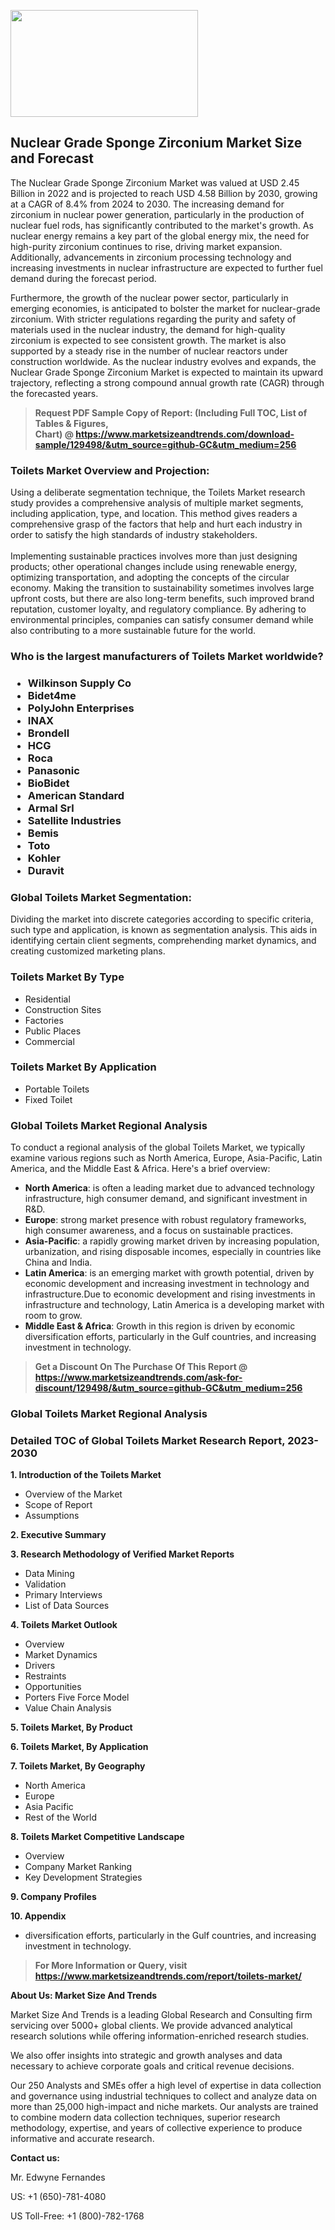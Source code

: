 <p><img class="alignnone size-medium wp-image-20088" src="https://ffe5etoiles.com/wp-content/uploads/2024/12/MST1-300x171.png" alt="" width="300" height="171" /></p><h2>Nuclear Grade Sponge Zirconium Market Size and Forecast</h2><p>The Nuclear Grade Sponge Zirconium Market was valued at USD 2.45 Billion in 2022 and is projected to reach USD 4.58 Billion by 2030, growing at a CAGR of 8.4% from 2024 to 2030. The increasing demand for zirconium in nuclear power generation, particularly in the production of nuclear fuel rods, has significantly contributed to the market's growth. As nuclear energy remains a key part of the global energy mix, the need for high-purity zirconium continues to rise, driving market expansion. Additionally, advancements in zirconium processing technology and increasing investments in nuclear infrastructure are expected to further fuel demand during the forecast period.</p><p>Furthermore, the growth of the nuclear power sector, particularly in emerging economies, is anticipated to bolster the market for nuclear-grade zirconium. With stricter regulations regarding the purity and safety of materials used in the nuclear industry, the demand for high-quality zirconium is expected to see consistent growth. The market is also supported by a steady rise in the number of nuclear reactors under construction worldwide. As the nuclear industry evolves and expands, the Nuclear Grade Sponge Zirconium Market is expected to maintain its upward trajectory, reflecting a strong compound annual growth rate (CAGR) through the forecasted years.</p></p><blockquote id="" class=""><strong>Request PDF Sample Copy of Report: (Including Full TOC, List of Tables &amp; Figures, Chart)&nbsp;@&nbsp;<strong><a href="https://www.marketsizeandtrends.com/download-sample/129498/&utm_source=github-GC&utm_medium=256" target="_blank">https://www.marketsizeandtrends.com/download-sample/129498/&utm_source=github-GC&utm_medium=256</a></strong></strong></blockquote><h3 id="" class="">Toilets Market&nbsp;Overview and Projection:</h3><p id="" class="">Using a deliberate segmentation technique, the Toilets Market research study provides a comprehensive analysis of multiple market segments, including application, type, and location. This method gives readers a comprehensive grasp of the factors that help and hurt each industry in order to satisfy the high standards of industry stakeholders. <br /> <br />Implementing sustainable practices involves more than just designing products; other operational changes include using renewable energy, optimizing transportation, and adopting the concepts of the circular economy. Making the transition to sustainability sometimes involves large upfront costs, but there are also long-term benefits, such improved brand reputation, customer loyalty, and regulatory compliance. By adhering to environmental principles, companies can satisfy consumer demand while also contributing to a more sustainable future for the world.</p><h3 id="" class="">Who is the largest manufacturers of&nbsp;Toilets Market worldwide?</h3><h3 class=""><p><ul><li>Wilkinson Supply Co </li><li> Bidet4me </li><li> PolyJohn Enterprises </li><li> INAX </li><li> Brondell </li><li> HCG </li><li> Roca </li><li> Panasonic </li><li> BioBidet </li><li> American Standard </li><li> Armal Srl </li><li> Satellite Industries </li><li> Bemis </li><li> Toto </li><li> Kohler </li><li> Duravit</li></ul></p></h3><h3 id="" class="">Global&nbsp;Toilets Market Segmentation:</h3><p id="" class="">Dividing the market into discrete categories according to specific criteria, such type and application, is known as segmentation analysis. This aids in identifying certain client segments, comprehending market dynamics, and creating customized marketing plans.</p><h3 id="" class="">Toilets Market&nbsp;By Type</h3><p><p><ul><li>Residential </li><li> Construction Sites </li><li> Factories </li><li> Public Places </li><li> Commercial</p></li></ul></p></p><h3 id="" class="">Toilets Market&nbsp;By Application</h3><p class=""><p><ul><li>Portable Toilets </li><li> Fixed Toilet</li></ul></p></p><h3 id="" class="">Global Toilets Market Regional Analysis</h3><p id="" class="">To conduct a regional analysis of the global Toilets Market, we typically examine various regions such as North America, Europe, Asia-Pacific, Latin America, and the Middle East &amp; Africa. Here's a brief overview:</p><ul><li><strong>North America</strong>: is often a leading market due to advanced technology infrastructure, high consumer demand, and significant investment in R&amp;D.</li><li><strong>Europe</strong>: strong market presence with robust regulatory frameworks, high consumer awareness, and a focus on sustainable practices.</li><li><strong>Asia-Pacific</strong>: a rapidly growing market driven by increasing population, urbanization, and rising disposable incomes, especially in countries like China and India.</li><li><strong>Latin America</strong>: is an emerging market with growth potential, driven by economic development and increasing investment in technology and infrastructure.Due to economic development and rising investments in infrastructure and technology, Latin America is a developing market with room to grow.</li><li><strong>Middle East &amp; Africa</strong>: Growth in this region is driven by economic diversification efforts, particularly in the Gulf countries, and increasing investment in technology.</li></ul><blockquote id="" class=""><strong>Get a Discount On The Purchase Of This Report @ <strong><a href="https://www.marketsizeandtrends.com/ask-for-discount/129498/&utm_source=github-GC&utm_medium=256" target="_blank">https://www.marketsizeandtrends.com/ask-for-discount/129498/&utm_source=github-GC&utm_medium=256</a></strong></strong></blockquote><h3 id="" class="">Global Toilets Market Regional Analysis</h3><h3 id="" class="">Detailed TOC of Global Toilets Market Research Report, 2023-2030</h3><p id="" class=""><strong>1. Introduction of the Toilets Market</strong></p><ul><li>Overview of the Market</li><li>Scope of Report</li><li>Assumptions</li></ul><p id="" class=""><strong>2. Executive Summary</strong></p><p id="" class=""><strong>3. Research Methodology of Verified Market Reports</strong></p><ul><li>Data Mining</li><li>Validation</li><li>Primary Interviews</li><li>List of Data Sources</li></ul><p id="" class=""><strong>4. Toilets Market Outlook</strong></p><ul><li>Overview</li><li>Market Dynamics</li><li>Drivers</li><li>Restraints</li><li>Opportunities</li><li>Porters Five Force Model</li><li>Value Chain Analysis</li></ul><p id="" class=""><strong>5. Toilets Market, By Product</strong></p><p id="" class=""><strong>6. Toilets Market, By Application</strong></p><p id="" class=""><strong>7. Toilets Market, By Geography</strong></p><ul><li>North America</li><li>Europe</li><li>Asia Pacific</li><li>Rest of the World</li></ul><p id="" class=""><strong>8. Toilets Market Competitive Landscape</strong></p><ul><li>Overview</li><li>Company Market Ranking</li><li>Key Development Strategies</li></ul><p id="" class=""><strong>9. Company Profiles</strong></p><p id="" class=""><strong>10. Appendix</strong></p><ul><li>diversification efforts, particularly in the Gulf countries, and increasing investment in technology.</li></ul><blockquote id="" class=""><strong>For More Information or Query, visit <strong><strong><a href="https://www.marketsizeandtrends.com/report/toilets-market/" target="_blank">https://www.marketsizeandtrends.com/report/toilets-market/</a></strong></strong></strong></blockquote><p id="" class=""><strong>About Us: Market Size And Trends</strong></p><p id="" class="">Market Size And Trends is a leading Global Research and Consulting firm servicing over 5000+ global clients. We provide advanced analytical research solutions while offering information-enriched research studies.</p><p id="" class="">We also offer insights into strategic and growth analyses and data necessary to achieve corporate goals and critical revenue decisions.</p><p id="" class="">Our 250 Analysts and SMEs offer a high level of expertise in data collection and governance using industrial techniques to collect and analyze data on more than 25,000 high-impact and niche markets. Our analysts are trained to combine modern data collection techniques, superior research methodology, expertise, and years of collective experience to produce informative and accurate research.</p><p id="" class=""><strong>Contact us:</strong></p><p id="" class="">Mr. Edwyne Fernandes</p><p id="" class="">US: +1 (650)-781-4080</p><p id="" class="">US Toll-Free: +1 (800)-782-1768</p>

